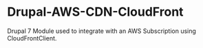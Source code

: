 # Drupal-AWS-CDN-CloudFront
Drupal 7 Module used to integrate with an AWS Subscription using CloudFrontClient.
